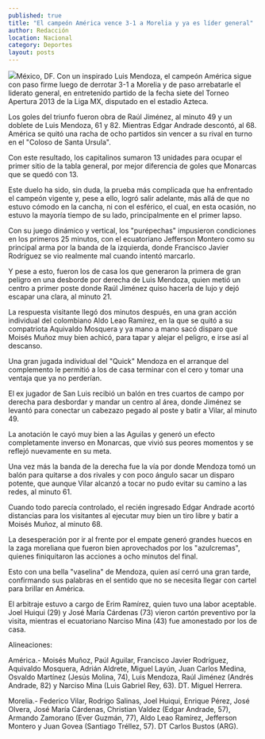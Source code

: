 ```yaml
---
published: true
title: "El campeón América vence 3-1 a Morelia y ya es líder general"
author: Redacción
location: Nacional
category: Deportes
layout: posts
---
```


![](http://i.imgur.com/aix6exQm.jpg)México, DF. Con un inspirado Luis Mendoza, el campeón América sigue con paso firme luego de derrotar 3-1 a Morelia y de paso arrebatarle el liderato general, en entretenido partido de la fecha siete del Torneo Apertura 2013 de la Liga MX, disputado en el estadio Azteca.

Los goles del triunfo fueron obra de Raúl Jiménez, al minuto 49 y un doblete de Luis Mendoza, 61 y 82. Mientras Edgar Andrade descontó, al 68. América se quitó una racha de ocho partidos sin vencer a su rival en turno en el "Coloso de Santa Ursula".

Con este resultado, los capitalinos sumaron 13 unidades para ocupar el primer sitio de la tabla general, por mejor diferencia de goles que Monarcas que se quedó con 13.

Este duelo ha sido, sin duda, la prueba más complicada que ha enfrentado el campeón vigente y, pese a ello, logró salir adelante, más allá de que no estuvo cómodo en la cancha, ni con el esférico, el cual, en esta ocasión, no estuvo la mayoría tiempo de su lado, principalmente en el primer lapso.

Con su juego dinámico y vertical, los "purépechas" impusieron condiciones en los primeros 25 minutos, con el ecuatoriano Jefferson Montero como su principal arma por la banda de la izquierda, donde Francisco Javier Rodríguez se vio realmente mal cuando intentó marcarlo.

Y pese a esto, fueron los de casa los que generaron la primera de gran peligro en una desborde por derecha de Luis Mendoza, quien metió un centro a primer poste donde Raúl Jiménez quiso hacerla de lujo y dejó escapar una clara, al minuto 21.

La respuesta visitante llegó dos minutos después, en una gran acción individual del colombiano Aldo Leao Ramírez, en la que se quitó a su compatriota Aquivaldo Mosquera y ya mano a mano sacó disparo que Moisés Muñoz muy bien achicó, para tapar y alejar el peligro, e irse así al descanso.

Una gran jugada individual del "Quick" Mendoza en el arranque del complemento le permitió a los de casa terminar con el cero y tomar una ventaja que ya no perderían.

El ex jugador de San Luis recibió un balón en tres cuartos de campo por derecha para desbordar y mandar un centro al área, donde Jiménez se levantó para conectar un cabezazo pegado al poste y batir a Vilar, al minuto 49.

La anotación le cayó muy bien a las Aguilas y generó un efecto completamente inverso en Monarcas, que vivió sus peores momentos y se reflejó nuevamente en su meta.

Una vez más la banda de la derecha fue la vía por donde Mendoza tomó un balón para quitarse a dos rivales y con poco ángulo sacar un disparo potente, que aunque Vilar alcanzó a tocar no pudo evitar su camino a las redes, al minuto 61.

Cuando todo parecía controlado, el recién ingresado Edgar Andrade acortó distancias para los visitantes al ejecutar muy bien un tiro libre y batir a Moisés Muñoz, al minuto 68.

La desesperación por ir al frente por el empate generó grandes huecos en la zaga moreliana que fueron bien aprovechados por los "azulcremas", quienes finiquitaron las acciones a ocho minutos del final.

Esto con una bella "vaselina" de Mendoza, quien así cerró una gran tarde, confirmando sus palabras en el sentido que no se necesita llegar con cartel para brillar en América.

El arbitraje estuvo a cargo de Erim Ramírez, quien tuvo una labor aceptable. Joel Huiqui (29) y José María Cárdenas (73) vieron cartón preventivo por la visita, mientras el ecuatoriano Narciso Mina (43) fue amonestado por los de casa.

Alineaciones:

América.- Moisés Muñoz, Paúl Aguilar, Francisco Javier Rodríguez, Aquivaldo Mosquera, Adrián Aldrete, Miguel Layún, Juan Carlos Medina, Osvaldo Martínez (Jesús Molina, 74), Luis Mendoza, Raúl Jiménez (Andrés Andrade, 82) y Narciso Mina (Luis Gabriel Rey, 63). DT. Miguel Herrera.

Morelia.- Federico Vilar, Rodrigo Salinas, Joel Huiqui, Enrique Pérez, José Olvera, José María Cárdenas, Christian Valdez (Edgar Andrade, 57), Armando Zamorano (Ever Guzmán, 77), Aldo Leao Ramírez, Jefferson Montero y Juan Govea (Santiago Tréllez, 57). DT Carlos Bustos (ARG).
